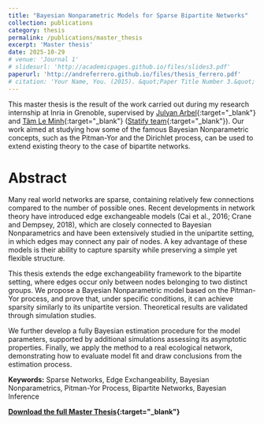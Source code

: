 ```yaml
---
title: "Bayesian Nonparametric Models for Sparse Bipartite Networks"
collection: publications
category: thesis
permalink: /publications/master_thesis
excerpt: 'Master thesis'
date: 2025-10-29
# venue: 'Journal 1'
# slidesurl: 'http://academicpages.github.io/files/slides3.pdf'
paperurl: 'http://andreferrero.github.io/files/thesis_ferrero.pdf'
# citation: 'Your Name, You. (2015). &quot;Paper Title Number 3.&quot; <i>Journal 1</i>. 1(3).'
---
```


This master thesis is the result of the work carried out during my research internship at Inria in Grenoble, supervised by [Julyan Arbel](https://www.julyanarbel.com/){:target="_blank"} and 
[Tâm Le Minh](https://tam-leminh.github.io/){:target="_blank"} ([Statify team](https://team.inria.fr/statify/){:target="_blank"}). Our work aimed at studying how some of the famous Bayesian Nonparametric concepts, such as the Pitman-Yor and the Dirichlet process, can be used to extend existing theory to the case of bipartite networks.

# Abstract
Many real world networks are sparse, containing relatively few connections compared to the number of possible ones. Recent developments in network theory have introduced edge exchangeable models (Cai et al., 2016; Crane and Dempsey, 2018), which are closely connected to Bayesian Nonparametrics and have been extensively studied in the unipartite setting, in which edges may connect any pair of nodes. A key advantage of these models is their ability to capture sparsity while preserving a simple yet flexible structure.

This thesis extends the edge exchangeability framework to the bipartite setting, where edges occur only between nodes belonging to two distinct groups. We propose a Bayesian Nonparametric model based on the Pitman-Yor process, and prove that, under specific conditions, it can achieve sparsity similarly to its unipartite version. Theoretical results are validated through simulation studies.

We further develop a fully Bayesian estimation procedure for the model parameters, supported by additional simulations assessing its asymptotic properties. Finally, we apply the method to a real ecological network, demonstrating how to evaluate model fit and draw conclusions from the estimation process.

**Keywords:** Sparse Networks, Edge Exchangeability, Bayesian Nonparametrics, Pitman-Yor Process, Bipartite Networks, Bayesian Inference

**[Download the full Master Thesis](/files/thesis_ferrero.pdf){:target="_blank"}**